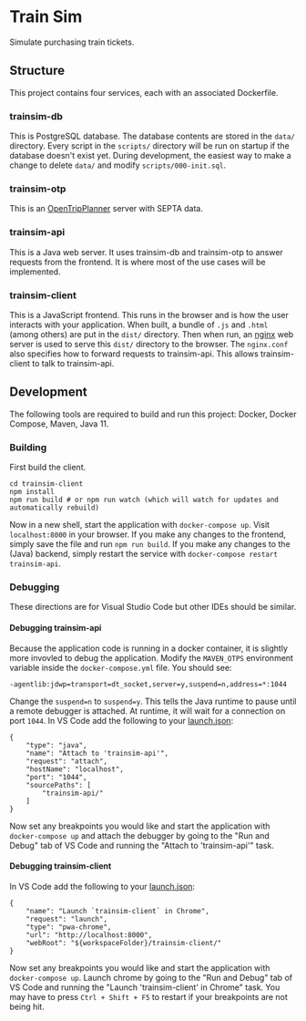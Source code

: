 # Train Sim

Simulate purchasing train tickets.

## Structure

This project contains four services, each with an associated Dockerfile.

### trainsim-db

This is PostgreSQL database. The database contents are stored in the `data/` directory. Every script in the `scripts/` directory will be run on startup if the database doesn't exist yet. During development, the easiest way to make a change to delete `data/` and modify `scripts/000-init.sql`.

### trainsim-otp

This is an [OpenTripPlanner](https://www.opentripplanner.org/) server with SEPTA data.

### trainsim-api

This is a Java web server. It uses trainsim-db and trainsim-otp to answer requests from the frontend. It is where most of the use cases will be implemented.

### trainsim-client

This is a JavaScript frontend. This runs in the browser and is how the user interacts with your application. When built, a bundle of `.js` and `.html` (among others) are put in the `dist/` directory. Then when run, an [nginx](https://www.nginx.com/) web server is used to serve this `dist/` directory to the browser. The `nginx.conf` also specifies how to forward requests to trainsim-api. This allows trainsim-client to talk to trainsim-api.

## Development

The following tools are required to build and run this project: Docker, Docker Compose, Maven, Java 11.

### Building

First build the client.

```
cd trainsim-client
npm install
npm run build # or npm run watch (which will watch for updates and automatically rebuild)
```

Now in a new shell, start the application with `docker-compose up`. Visit `localhost:8000` in your browser. If you make any changes to the frontend, simply save the file and run `npm run build`. If you make any changes to the (Java) backend, simply restart the service with `docker-compose restart trainsim-api`.

### Debugging

These directions are for Visual Studio Code but other IDEs should be similar.

#### Debugging trainsim-api

Because the application code is running in a docker container, it is slightly more invovled to debug the application. Modify the `MAVEN_OTPS` environment variable inside the `docker-compose.yml` file. You should see:

```
-agentlib:jdwp=transport=dt_socket,server=y,suspend=n,address=*:1044
```

Change the `suspend=n` to `suspend=y`. This tells the Java runtime to pause until a remote debugger is attached. At runtime, it will wait for a connection on port `1044`. In VS Code add the following to your [launch.json](https://code.visualstudio.com/docs/editor/debugging):

```
{
    "type": "java",
    "name": "Attach to 'trainsim-api'",
    "request": "attach",
    "hostName": "localhost",
    "port": "1044",
    "sourcePaths": [
        "trainsim-api/"
    ]
}
```

Now set any breakpoints you would like and start the application with `docker-compose up` and attach the debugger by going to the "Run and Debug" tab of VS Code and running the "Attach to 'trainsim-api'" task.

#### Debugging trainsim-client

In VS Code add the following to your [launch.json](https://code.visualstudio.com/docs/editor/debugging):

```
{
    "name": "Launch `trainsim-client` in Chrome",
    "request": "launch",
    "type": "pwa-chrome",
    "url": "http://localhost:8000",
    "webRoot": "${workspaceFolder}/trainsim-client/"
}
```

Now set any breakpoints you would like and start the application with `docker-compose up`. Launch chrome by going to the "Run and Debug" tab of VS Code and running the "Launch 'trainsim-client' in Chrome" task. You may have to press `Ctrl + Shift + F5` to restart if your breakpoints are not being hit.